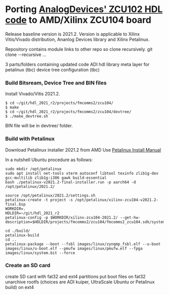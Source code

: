 # Porting [AnalogDevices' ZCU102 HDL code](https://github.com/analogdevicesinc/hdl) to AMD/Xilinx ZCU104 board

Release baseline version is 2021.2.
Version is applicable to Xilinx Vitis/Vivado distribution, Ananlog Devices library and Xilinx Petalinux.

Repository contains module links to other repo so clone recursively.
git clone --recursive ...

3 parts/folders containing updated code
  ADI hdl library
  meta layer for petalinux (tbc)
  device tree configuration (tbc)

### Build Bitsream, Device Tree and BIN files
Install Vivado/Vitis 2021.2.
```
$ cd ~/git/hdl_2021_r2/projects/fmcomms2/zcu104/
$ make
$ cd ~/git/hdl_2021_r2/projects/fmcomms2/zcu104/devtree/
$ ./make_devtree.sh
```
BIN file will be in devtree/ folder.

### Build with Petalinux
Download Petalinux installer 2021.2 from AMD
Use [Petalinux Install Manual](https://docs.xilinx.com/r/2021.2-English/ug1144-petalinux-tools-reference-guide/Installing-the-PetaLinux-Tool)

In a nutshell Ubuntu procedure as follows:
```
sudo mkdir /opt/petalinux
sudo apt install net-tools xterm autoconf libtool texinfo zlib1g-dev gcc-multilib zlib1g:i386 gawk build-essential
bash ./petalinux-v2021.2-final-installer.run -p aarch64 -d /opt/petalinux/2021.2/

source /opt/petalinux/2021.2/settings.sh
petalinux-create -t project -s /opt/petalinux/xilinx-zcu104-v2021.2-final.bsp
WORKDIR=.
HDLDIR=~/git/hdl_2021_r2
petalinux-config -p $WORKDIR/xilinx-zcu104-2021.2/ --get-hw-description=$HDLDIR/projects/fmcomms2/zcu104/fmcomms2_zcu104.sdk/system_top.xsa

cd ./build/
petalinux-build
cd ..
petalinux-package --boot --fsbl images/linux/zynqmp_fsbl.elf --u-boot images/linux/u-boot.elf --pmufw images/linux/pmufw.elf --fpga images/linux/system.bit --force
```

### Create an SD card
create SD card with fat32 and ext4 partitions
put boot files on fat32
unarchive rootfs (choices are ADI kuiper, UltraScale Ubuntu or Petalinux build) on ext4


